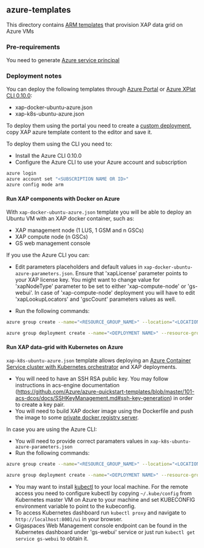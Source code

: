 ## azure-templates

This directory contains [ARM templates](https://azure.microsoft.com/en-gb/resources/templates/) that provision XAP data grid on Azure VMs

### Pre-requirements

You need to generate [Azure service principal](https://github.com/Azure/acs-engine/blob/master/docs/serviceprincipal.md) 

### Deployment notes

You can deploy the following templates through [Azure Portal](https://portal.azure.com) or [Azure XPlat CLI 0.10.0](https://github.com/Azure/azure-xplat-cli/releases/tag/v0.10.0-May2016):

- xap-docker-ubuntu-azure.json
- xap-k8s-ubuntu-azure.json

To deploy them using the portal you need to create a [custom deployment](https://portal.azure.com/#create/Microsoft.Template), copy XAP azure template content to the editor and save it.

To deploy them using the CLI you need to:

- Install the Azure CLI 0.10.0
- Configure the Azure CLI to use your Azure account and subscription

```bash
azure login
azure account set "<SUBSCRIPTION NAME OR ID>"
azure config mode arm
```

#### Run XAP components with Docker on Azure

With `xap-docker-ubuntu-azure.json` template you will be able to deploy an Ubuntu VM with an XAP docker container, such as:

- XAP management node (1 LUS, 1 GSM and n GSCs)
- XAP compute node (n GSCs)
- GS web management console

If you use the Azure CLI you can:

- Edit parameters placeholders and default values in `xap-docker-ubuntu-azure-parameters.json`. Ensure that 'xapLicense' parameter points to your XAP license key.
You might want to change value for 'xapNodeType' parameter to be set to either 'xap-compute-node' or 'gs-webui'. In case of 'xap-compute-node' deployment you will have to edit 'xapLookupLocators' and 'gscCount' parameters values as well.

- Run the following commands:

```bash
azure group create --name="<RESOURCE_GROUP_NAME>" --location="<LOCATION>"

azure group deployment create --name="<DEPLOYMENT NAME>" --resource-group="<RESOURCE_GROUP_NAME>" --template-file="azure-templates/xap-docker-ubuntu-azure.json" --parameters-file="azure-templates/xap-docker-ubuntu-azure-parameters.json"
```

#### Run XAP data-grid with Kubernetes on Azure

`xap-k8s-ubuntu-azure.json` template allows deploying an [Azure Container Service cluster with Kubernetes orchestrator](https://azure.microsoft.com/en-us/services/container-service/) and XAP deployments.

- You will need to have an SSH RSA public key. You may follow instructions in acs-engine documentation (https://github.com/Azure/azure-quickstart-templates/blob/master/101-acs-dcos/docs/SSHKeyManagement.md#ssh-key-generation) in order to create a key pair.
- You will need to build XAP docker image using the Dockerfile and push the image to some [private docker registry server](https://docs.docker.com/registry/deploying/). 

In case you are using the Azure CLI:

- You will need to provide correct paramaters values in `xap-k8s-ubuntu-azure-parameters.json` 
- Run the following commands:

```bash
azure group create --name="<RESOURCE_GROUP_NAME>" --location="<LOCATION>"

azure group deployment create --name="<DEPLOYMENT NAME>" --resource-group="<RESOURCE_GROUP_NAME>" --template-file="azure-templates/xap-k8s-ubuntu-azure.json" --parameters-file="azure-templates/xap-k8s-ubuntu-azure-parameters.json"
```

- You may want to install [kubectl](https://kubernetes.io/docs/user-guide/prereqs/) to your local machine. For the remote access you need to configure kubectl by copying `~/.kube/config` from Kubernetes master VM on Azure to your machine and set KUBECONFIG environment variable to point to the kubeconfig.
- To access Kubernetes dashboard run `kubectl proxy` and navigate to `http://localhost:8001/ui` in your browser.
- Gigaspaces Web Management console endpoint can be found in the Kubernetes dashboard under 'gs-webui' service or just run `kubectl get service gs-webui` to obtain it.


    
  